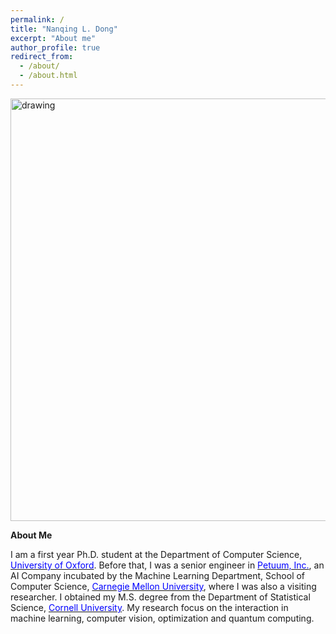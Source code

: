 ```yaml
---
permalink: /
title: "Nanqing L. Dong"
excerpt: "About me"
author_profile: true
redirect_from: 
  - /about/
  - /about.html
---
```


<img src="https://leonndong.github.io/images/bg.png" alt="drawing" width="676px"/>  

**About Me**

I am a first year Ph.D. student at the Department of Computer Science, [<span style="color:blue">University of Oxford</span>](http://www.cs.ox.ac.uk). Before that, I was a senior engineer in [<span style="color:blue">Petuum, Inc.</span>](http://www.petuum.com), an AI Company incubated by the Machine Learning Department, School of Computer Science, [<span style="color:blue">Carnegie Mellon University</span>](https://www.ml.cmu.edu), where I was also a visiting researcher. I obtained my M.S. degree from the Department of Statistical Science, [<span style="color:blue">Cornell University</span>](https://stat.cornell.edu).
My research focus on the interaction in machine learning, computer vision, optimization and quantum computing. 
